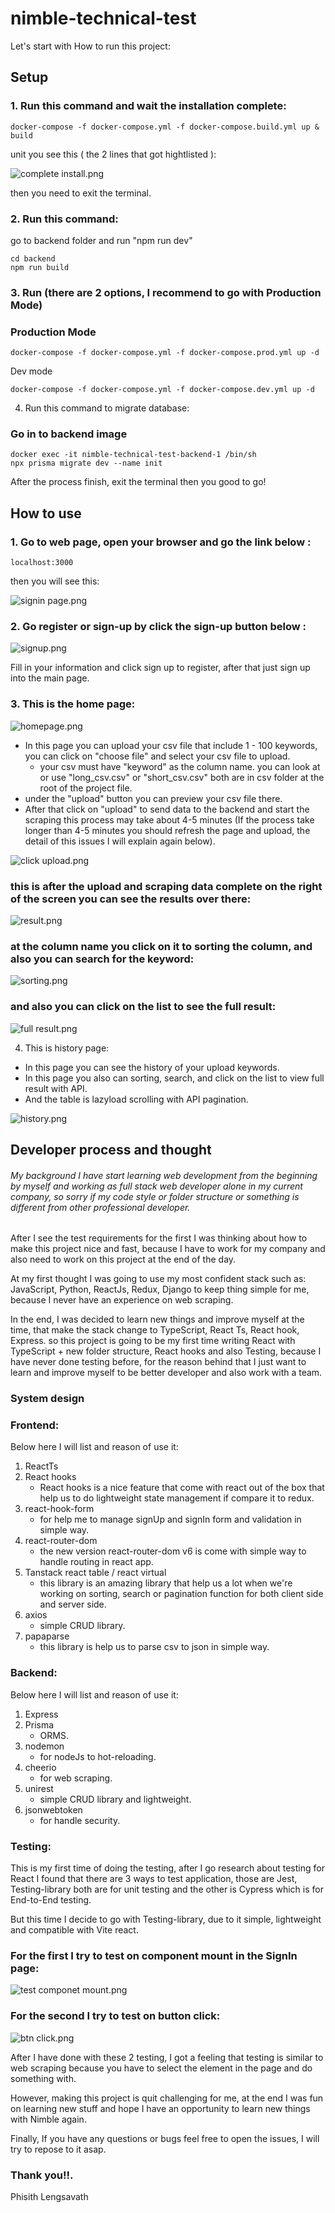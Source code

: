 # nimble-technical-test

Let's start with How to run this project:

## Setup

### 1. Run this command and wait the installation complete:
```
docker-compose -f docker-compose.yml -f docker-compose.build.yml up & build
```
unit you see this ( the 2 lines that got hightlisted ):

![complete install.png](image%2Fcomplete%20install.png)

then you need to exit the terminal.

### 2. Run this command:

go to backend folder and run "npm run dev"
```
cd backend
npm run build
```

### 3. Run (there are 2 options, I recommend to go with Production Mode)

### Production Mode
```
docker-compose -f docker-compose.yml -f docker-compose.prod.yml up -d
```

Dev mode

```
docker-compose -f docker-compose.yml -f docker-compose.dev.yml up -d
```

4. Run this command to migrate database:

### Go in to backend image
```
docker exec -it nimble-technical-test-backend-1 /bin/sh
npx prisma migrate dev --name init
```
After the process finish, exit the terminal then you good to go!

## How to use

### 1. Go to web page, open your browser and go the link below :
```
localhost:3000
```
then you will see this:

![signin page.png](image%2Fsignin%20page.png)

### 2. Go register or sign-up by click the sign-up button below :

![signup.png](image%2Fsignup.png)

Fill in your information and click sign up to register, after that just sign up into the main page.

### 3. This is the home page:

![homepage.png](image%2Fhomepage.png)

* In this page you can upload your csv file that include 1 - 100 keywords, you can click on "choose file" and select your csv file to upload.
    - your csv must have "keyword" as the column name. you can look at or use "long_csv.csv" or "short_csv.csv" both are in csv folder at the root of the project file.
* under the "upload" button you can preview your csv file there.
* After that click on "upload" to send data to the backend and start the scraping this process may take about 4-5 minutes (If the process take longer than 4-5 minutes you should refresh the page and upload, the detail of this issues I will explain again below).

![click upload.png](image%2Fclick%20upload.png)

### this is after the upload and scraping data complete on the right of the screen you can see the results over there:

![result.png](image%2Fresult.png)

### at the column name you click on it to sorting the column, and also you can search for the keyword:

![sorting.png](image%2Fsorting.png)

### and also you can click on the list to see the full result:

![full result.png](image%2Ffull%20result.png)

4. This is history page:

* In this page you can see the history of your upload keywords.
* In this page you also can sorting, search, and click on the list to view full result with API.
* And the table is lazyload scrolling with API pagination.

![history.png](image%2Fhistory.png)

## Developer process and thought

###### My background I have start learning web development from the beginning by myself and working as full stack web developer alone in my current company, so sorry if my code style or folder structure or something is different from other professional developer.

After I see the test requirements for the first I was thinking about how to make this project nice and fast,
because I have to work for my company and also need to work on this project at the end of the day.

At my first thought I was going to use my most confident stack such as: JavaScript, Python, ReactJs, Redux, Django to keep thing simple for me,
because I never have an experience on web scraping.

In the end, I was decided to learn new things and improve myself at the time, that make the stack change to TypeScript, React Ts, React hook, Express.
so this project is going to be my first time writing React with TypeScript + new folder structure, React hooks and also Testing, because I have never done testing before,
for the reason behind that I just want to learn and improve myself to be better developer and also work with a team.

### System design
### Frontend:
Below here I will list and reason of use it:

1. ReactTs
2. React hooks
   - React hooks is a nice feature that come with react out of the box that help us to do lightweight state management if compare it to redux. 
3. react-hook-form
   - for help me to manage signUp and signIn form and validation in simple way.
4. react-router-dom
   - the new version react-router-dom v6 is come with simple way to handle routing in react app.
5. Tanstack react table / react virtual
   - this library is an amazing library that help us a lot when we're working on sorting, search or pagination function for both client side and server side.
6. axios
   - simple CRUD library.
7. papaparse
   - this library is help us to parse csv to json in simple way.

### Backend:
Below here I will list and reason of use it:

1. Express
2. Prisma
   - ORMS.
3. nodemon
   - for nodeJs to hot-reloading.
4. cheerio
   - for web scraping.
5. unirest
   - simple CRUD library and lightweight.
6. jsonwebtoken
   - for handle security.

### Testing:

This is my first time of doing the testing, after I go research about testing for React I found that there are 3 ways to test application,
those are Jest, Testing-library both are for unit testing and the other is Cypress which is for End-to-End testing.

But this time I decide to go with Testing-library, due to it simple, lightweight and compatible with Vite react.

### For the first I try to test on component mount in the SignIn page:
![test componet mount.png](image%2Ftest%20componet%20mount.png)

### For the second I try to test on button click:
![btn click.png](image%2Fbtn%20click.png)

After I have done with these 2 testing, I got a feeling that testing is similar to web scraping because you have to select the element in the page and do something with.

However, making this project is quit challenging for me, at the end I was fun on learning new stuff and hope I have an opportunity to learn new things with Nimble again.

Finally, If you have any questions or bugs feel free to open the issues, I will try to repose to it asap.

### Thank you!!.
Phisith Lengsavath




